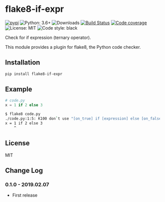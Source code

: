 # flake8-if-expr

[![pypi](https://img.shields.io/badge/pypi-0.1.0-orange.svg)](https://pypi.org/project/flake8-if-expr)
![Python: 3.6+](https://img.shields.io/badge/Python-3.6+-blue.svg)
![Downloads](https://img.shields.io/pypi/dm/flake8-if-expr.svg)
[![Build Status](https://travis-ci.org/afonasev/flake8-if-expr.svg?branch=master)](https://travis-ci.org/afonasev/flake8-if-expr)
[![Code coverage](https://codecov.io/gh/afonasev/flake8-if-expr/branch/master/graph/badge.svg)](https://codecov.io/gh/afonasev/flake8-if-expr)
![License: MIT](https://img.shields.io/badge/License-MIT-green.svg)
![Code style: black](https://img.shields.io/badge/Style-Black-lightgrey.svg)

Check for if expression (ternary operator).

This module provides a plugin for flake8, the Python code checker.

## Installation

```bash
pip install flake8-if-expr
```

## Example

```python
# code.py
x = 1 if 2 else 3
```

```bash
$ flake8 code.py
./code.py:1:5: K100 don`t use "[on_true] if [expression] else [on_false]" syntax
x = 1 if 2 else 3
    ^
```

## License

MIT

## Change Log

### 0.1.0 - 2019.02.07

* First release
